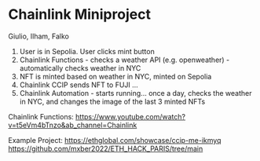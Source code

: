 # Chainlink Miniproject
Giulio, Ilham, Falko

1) User is in Sepolia. User clicks mint button
2) Chainlink Functions - checks a weather API (e.g. openweather) - automatically checks weather in NYC
3) NFT is minted based on weather in NYC, minted on Sepolia
4) Chainlink CCIP sends NFT to FUJI
...
5) Chainlink Automation - starts running... once a day, checks the weather in NYC, and changes the image of the last 3 minted NFTs


Chainlink Functions:
https://www.youtube.com/watch?v=t5eVm4bTnzo&ab_channel=Chainlink

Example Project:
https://ethglobal.com/showcase/ccip-me-ikmyq
https://github.com/mxber2022/ETH_HACK_PARIS/tree/main
